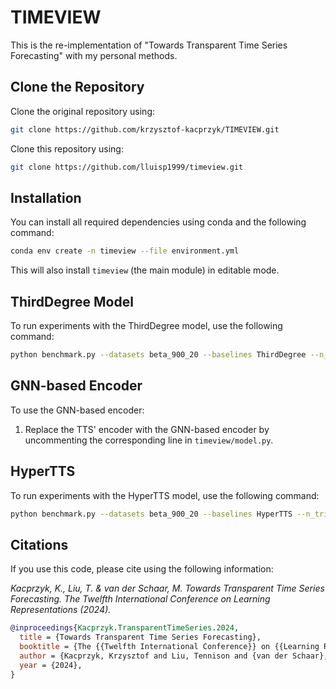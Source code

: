 # TIMEVIEW

This is the re-implementation of "Towards Transparent Time Series Forecasting" with my personal methods.

## Clone the Repository
Clone the original repository using:
```bash
git clone https://github.com/krzysztof-kacprzyk/TIMEVIEW.git
```

Clone this repository using:
```bash
git clone https://github.com/lluisp1999/timeview.git
```

## Installation
You can install all required dependencies using conda and the following command:
```bash
conda env create -n timeview --file environment.yml
```
This will also install `timeview` (the main module) in editable mode.

## ThirdDegree Model
To run experiments with the ThirdDegree model, use the following command:
```bash
python benchmark.py --datasets beta_900_20 --baselines ThirdDegree --n_trials 10 --n_tune 100 --seed 0 --device gpu
```

## GNN-based Encoder
To use the GNN-based encoder:
1. Replace the TTS' encoder with the GNN-based encoder by uncommenting the corresponding line in `timeview/model.py`.

## HyperTTS
To run experiments with the HyperTTS model, use the following command:
```bash
python benchmark.py --datasets beta_900_20 --baselines HyperTTS --n_trials 10 --n_tune 100 --seed 0 --device gpu --n_basis 5 --rnn_type lstm
```

## Citations
If you use this code, please cite using the following information:

*Kacprzyk, K., Liu, T. & van der Schaar, M. Towards Transparent Time Series Forecasting. The Twelfth International Conference on Learning Representations (2024).*

```bibtex
@inproceedings{Kacprzyk.TransparentTimeSeries.2024,
  title = {Towards Transparent Time Series Forecasting},
  booktitle = {The {{Twelfth International Conference}} on {{Learning Representations}}},
  author = {Kacprzyk, Krzysztof and Liu, Tennison and {van der Schaar}, Mihaela},
  year = {2024},
}
